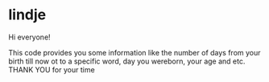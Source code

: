 # lindje
Hi everyone!

This code provides you some information like the number of days from your birth till now ot to a specific word, day you wereborn, your age and etc. 
THANK YOU for your time
